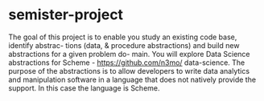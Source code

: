 # semister-project
The goal of this project is to enable you study an existing code base, identify abstrac- tions (data, &amp; procedure abstractions) and build new abstractions for a given problem do- main. You will explore Data Science abstractions for Scheme - https://github.com/n3mo/ data-science. The purpose of the abstractions is to allow developers to write data analytics and manipulation software in a language that does not natively provide the support. In this case the language is Scheme.
